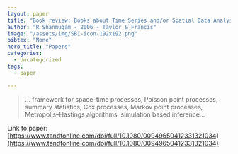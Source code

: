 ```yaml
---
layout: paper
title: "Book review: Books about Time Series and/or Spatial Data Analysis"
author: "R Shanmugam - 2006 - Taylor & Francis"
image: "/assets/img/SBI-icon-192x192.png"
bibtex: "None"
hero_title: "Papers"
categories:
  - Uncategorized
tags:
  - paper

---
```

>… framework for space–time processes, Poisson point processes, summary statistics, Cox processes, Markov point processes, Metropolis–Hastings algorithms, simulation based inference…

Link to paper: [https://www.tandfonline.com/doi/full/10.1080/00949650412331321034](https://www.tandfonline.com/doi/full/10.1080/00949650412331321034)


